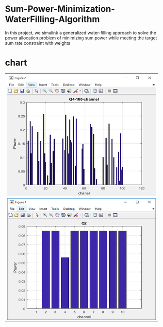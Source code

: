 # Sum-Power-Minimization-WaterFilling-Algorithm
In this project, we simulink a generalized water-filling approach to solve the power allocation problem of minimizing sum power while meeting the target sum rate constraint with weights
# chart
<table style="width:100%">
  <tr>
    <td><img src="https://github.com/JaberBabaki/Sum-Power-Minimization-WaterFilling-Algorithm/blob/master/picture%20chart/p1-q1-100ch.jpg" width="500" height="400" /></td>
  </tr>
    <tr>
    <td><img src="https://github.com/JaberBabaki/Sum-Power-Minimization-WaterFilling-Algorithm/blob/master/picture%20chart/p2-q2-figure.jpg" width="500" height="400" /></td>
  </tr>
</table>
